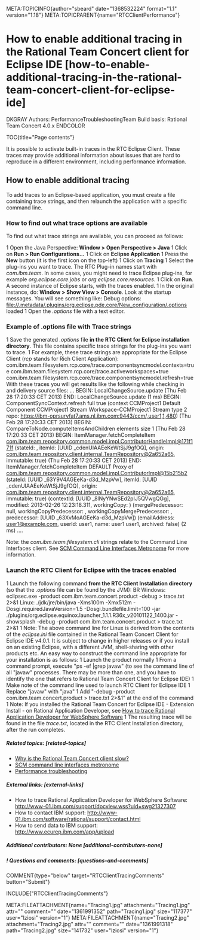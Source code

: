 META:TOPICINFO{author="sbeard" date="1368532224" format="1.1"
version="1.18"} META:TOPICPARENT{name="RTCClientPerformance"}

# How to enable additional tracing in the Rational Team Concert client for Eclipse IDE [how-to-enable-additional-tracing-in-the-rational-team-concert-client-for-eclipse-ide]

DKGRAY Authors: PerformanceTroubleshootingTeam Build basis: Rational
Team Concert 4.0.x ENDCOLOR

TOC{title="Page contents"}

It is possible to activate built-in traces in the RTC Eclipse Client.
These traces may provide additional information about issues that are
hard to reproduce in a different environment, including performance
information.

## How to enable additional tracing

To add traces to an Eclipse-based application, you must create a file
containing trace strings, and then relaunch the application with a
specific command line.

### How to find out what trace options are available

To find out what trace strings are available, you can proceed as
follows:

1 Open the Java Perspective: **Window \> Open Perspective \> Java** 1
Click on **Run \> Run Configurations...** 1 Click on **Eclipse
Application** 1 Press the **New** button (it is the first icon on the
top-left) 1 Click on **Tracing** 1 Select the plug-ins you want to
trace. The RTC Plug-in names start with *com.ibm.team*. In some cases,
you might need to trace Eclipse plug-ins, for example
*org.eclipse.core.jobs* or *org.eclipse.core.resources*. 1 Click on
**Run**. A second instance of Eclipse starts, with the traces enabled. 1
In the original instance, do: **Window \> Show View \> Console**. Look
at the startup messages. You will see something like: Debug options:
<file://.metadata/.plugins/org.eclipse.pde.core/New_configuration/.options>
loaded 1 Open the *.options* file with a text editor.

### Example of .options file with Trace strings

1 Save the generated *.options* file **in the RTC Client for Eclipse
installation directory**. This file contains specific trace strings for
the plug-ins you want to trace. 1 For example, these trace strings are
appropriate for the Eclipse Client (*rcp* stands for Rich Client
Application):
com.ibm.team.filesystem.rcp.core/trace.componentsyncmodel.contexts=true
com.ibm.team.filesystem.rcp.core/trace.activeworkspaces=true
com.ibm.team.filesystem.rcp.core/trace.componentsyncmodel.refresh=true
With these traces you will get results like the following while checking
in and delivery source files: ... BEGIN: LocalChangeSource.update (Thu
Feb 28 17:20:33 CET 2013) END: LocalChangeSource.update (1 ms) BEGIN:
ComponentSyncContext.refresh full true (context CCMProject1 Default
Component CCMProject1 Stream Workspace-CCMProject1 Stream type 2 repo:
<https://ibm-oprsurvfat7.ams.nl.ibm.com:9443/ccm/,user1,1,480>) (Thu Feb
28 17:20:33 CET 2013) BEGIN: CompareToNode.computeItemsAndChildren
elements size 1 (Thu Feb 28 17:20:33 CET 2013) BEGIN:
ItemManager.fetchCompleteItem
<com.ibm.team.repository.common.model.impl.ContributorHandleImpl@171f171f>
(stateId: , itemId: \[UUID \_cdenUIAAEeKeWtSjJ9gfOQ\], origin:
<com.ibm.team.repository.client.internal.TeamRepository@2a652a65>,
immutable: true) (Thu Feb 28 17:20:33 CET 2013) END:
ItemManager.fetchCompleteItem DEFAULT Proxy of
<com.ibm.team.repository.common.model.impl.ContributorImpl@15b215b2>
(stateId: \[UUID \_63Y9V4AGEeKa-d3d_MzpVw\], itemId: \[UUID
\_cdenUIAAEeKeWtSjJ9gfOQ\], origin:
<com.ibm.team.repository.client.internal.TeamRepository@2a652a65>,
immutable: true) (contextId: \[UUID \_8lNyYNwSEd2pIJ5QVwgQGg\],
modified: 2013-02-26 12:23:18.311, workingCopy: ) (mergePredecessor:
null, workingCopyPredecessor: , workingCopyMergePredecessor: ,
predecessor: \[UUID \_63XvMoAGEeKa-d3d_MzpVw\]) (emailAddress:
<user1@example.com>, userId: user1, name: user1 user1, archived: false)
(2 ms) ....

Note: the *com.ibm.team.filesystem.cli* strings relate to the Command
Line Interfaces client. See [SCM Command Line Interfaces
Metronome](https://jazz.net/wiki/bin/view/Main/SCMCommandLineMetronome)
for more information.

### Launch the RTC Client for Eclipse with the traces enabled

1 Launch the following command **from the RTC Client Installation
directory** (so that the *.options* file can be found by the JVM): BR
Windows: eclipsec.exe -product com.ibm.team.concert.product -debug \>
trace.txt 2\>&1 Linux: ./jdk/jre/bin/java -Xms100m -Xmx512m
-Dosgi.requiredJavaVersion=1.5 -Dosgi.bundlefile.limit=100 -jar
./plugins/org.eclipse.equinox.launcher_1.1.1.R36x_v20101122_1400.jar
-showsplash -debug -product com.ibm.team.concert.product \> trace.txt
2\>&1 1 Note: The above command line for Linux is derived from the
contents of the *eclipse.ini* file contained in the Rational Team
Concert Client for Eclipse IDE v4.0.1. It is subject to change in higher
releases or if you install on an existing Eclipse, with a different JVM,
shell-sharing with other products etc. An easy way to construct the
command line appropriate for your installation is as follows: 1 Launch
the product normally 1 From a command prompt, execute "ps -ef \|grep
javaw" (to see the command line of all "javaw" processes. There may be
more than one, and you have to identify the one that refers to Rational
Team Concert Client for Eclipse IDE) 1 Make note of the command line
used to launch RTC Client for Eclipse IDE 1 Replace "javaw" with "java"
1 Add "-debug -product com.ibm.team.concert.product \> trace.txt 2\>&1"
at the end of the command 1 Note: If you installed the Rational Team
Concert for Eclipse IDE - Extension Install - on Rational Application
Developer, see [How to trace Rational Application Developer for
WebSphere
Software](http://www-01.ibm.com/support/docview.wss?uid=swg21327307) 1
The resulting trace will be found in the file *trace.txt*, located in
the RTC Client Installation directory, after the run completes.

##### Related topics: [related-topics]

-   [Why is the Rational Team Concert client slow?
    ](RTCClientPerformance)
-   [SCM command line interfaces
    metronome](https://jazz.net/wiki/bin/view/Main/SCMCommandLineMetronome)
-   [Performance troubleshooting](PerformanceTroubleshooting)

##### External links: [external-links]

-   How to trace Rational Application Developer for WebSphere Software:
    <http://www-01.ibm.com/support/docview.wss?uid=swg21327307>
-   How to contact IBM support:
    <http://www-01.ibm.com/software/rational/support/contact.html>
-   How to send data to IBM support:
    <http://www.ecurep.ibm.com/app/upload>

##### Additional contributors: None [additional-contributors-none]

##### ! Questions and comments: [questions-and-comments]

COMMENT{type="below" target="RTCClientTracingComments" button="Submit"}

INCLUDE{"RTCClientTracingComments"}

META:FILEATTACHMENT{name="Tracing1.jpg" attachment="Tracing1.jpg"
attr="" comment="" date="1361991352" path="Tracing1.jpg" size="117377"
user="lziosi" version="1"} META:FILEATTACHMENT{name="Tracing2.jpg"
attachment="Tracing2.jpg" attr="" comment="" date="1361991318"
path="Tracing2.jpg" size="141732" user="lziosi" version="1"}
